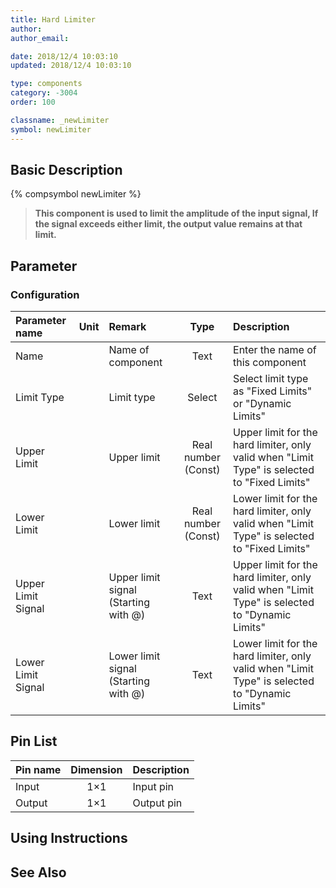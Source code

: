 ```yaml
---
title: Hard Limiter
author:
author_email:

date: 2018/12/4 10:03:10
updated: 2018/12/4 10:03:10

type: components
category: -3004
order: 100

classname: _newLimiter
symbol: newLimiter
---
```


## Basic Description

{% compsymbol newLimiter %}

> **This component is used to limit the amplitude of the input signal, If the signal exceeds either limit, the output value remains at that limit.**

## Parameter

### Configuration

| Parameter name     | Unit | Remark                               |        Type         | Description                                                                                    |
| :----------------- | :--- | :----------------------------------- | :-----------------: | :--------------------------------------------------------------------------------------------- |
| Name               |      | Name of component                    |        Text         | Enter the name of this component                                                               |
| Limit Type         |      | Limit type                           |       Select        | Select limit type as "Fixed Limits" or "Dynamic Limits"                                        |
| Upper Limit        |      | Upper limit                          | Real number (Const) | Upper limit for the hard limiter, only valid when "Limit Type" is selected to "Fixed Limits"   |
| Lower Limit        |      | Lower limit                          | Real number (Const) | Lower limit for the hard limiter, only valid when "Limit Type" is selected to "Fixed Limits"   |
| Upper Limit Signal |      | Upper limit signal (Starting with @) |        Text         | Upper limit for the hard limiter, only valid when "Limit Type" is selected to "Dynamic Limits" |
| Lower Limit Signal |      | Lower limit signal (Starting with @) |        Text         | Lower limit for the hard limiter, only valid when "Limit Type" is selected to "Dynamic Limits" |

## Pin List

| Pin name | Dimension | Description |
| :------- | :-------: | :---------- |
| Input    |    1×1    | Input pin   |
| Output   |    1×1    | Output pin  |

## Using Instructions

## See Also
